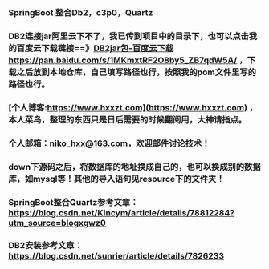 ### SpringBoot 整合Db2，c3p0，Quartz

### DB2连接jar阿里云下不了，我已传到项目中的目录下，也可以点击我的百度云下载链接==》[DB2jar包-百度云下载https://pan.baidu.com/s/1MKmxtRF2O8by5_ZB7qdW5A/](https://pan.baidu.com/s/1MKmxtRF2O8by5_ZB7qdW5A/)  ，下载之后放到本地仓库，自己填写路径也行，按照我的pom文件里写的路径也行。

### [个人博客:https://www.hxxzt.com](https://www.hxxzt.com) ，本人菜鸟，整理的东西只是日后需要的时候翻阅用，大神请指点。


### 个人邮箱：niko_hxx@163.com，欢迎邮件讨论技术！


### down下源码之后，将数据库的地址换成自己的，也可以换成别的数据库，如mysql等！其他的导入语句见resource下的文件夹！

### SpringBoot整合Quartz参考文章：https://blog.csdn.net/Kincym/article/details/78812284?utm_source=blogxgwz0

### DB2安装参考文章：https://blog.csdn.net/sunrier/article/details/7826233